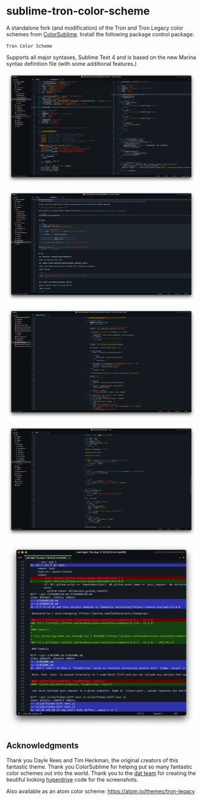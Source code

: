 # sublime-tron-color-scheme

A standalone fork (and modification) of the Tron and Tron Legacy color schemes from [ColorSublime](http://colorsublime.com/?q=tron). Install the following package control package:

```
Tron Color Scheme
```

Supports all major syntaxes, Sublime Text 4 and is based on the new Marina syntax definition file (with some additional features.)

![](screenshots/js.png)

![](screenshots/md.png)

![](screenshots/py.png)

![](screenshots/c.png)

![](screenshots/diff.png)

## Acknowledgments

Thank you Dayle Rees and Tim Heckman, the original creators of this fantastic theme.  Thank you ColorSublime for helping put so many fantastic color schemes out into the world.  Thank you to the [dat team](http://dat-data.com/team) for creating the beutiful looking [hyperdrive](https://github.com/mafintosh/hyperdrive) code for the screenshots.

Also available as an atom color scheme: https://atom.io/themes/tron-legacy
